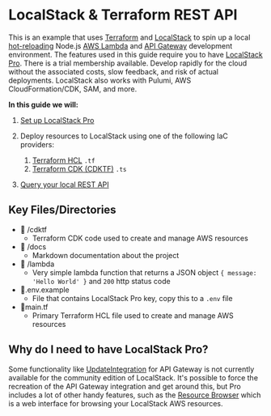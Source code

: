 # LocalStack & Terraform REST API

This is an example that uses [Terraform](https://developer.hashicorp.com/terraform) and [LocalStack](https://localstack.cloud/) to spin up a local [hot-reloading](https://docs.localstack.cloud/user-guide/tools/lambda-tools/hot-reloading/) Node.js [AWS Lambda](https://aws.amazon.com/lambda/) and [API Gateway](https://aws.amazon.com/api-gateway/) development environment. The features used in this guide require you to have [LocalStack Pro](https://localstack.cloud/pricing/). There is a trial membership available. Develop rapidly for the cloud without the associated costs, slow feedback, and risk of actual deployments. LocalStack also works with Pulumi, AWS CloudFormation/CDK, SAM, and more.

**In this guide we will:**

1. [Set up LocalStack Pro](./docs/initial-setup.md)

2. Deploy resources to LocalStack using one of the following IaC providers:
   1. [Terraform HCL](./docs/iac/terraform-hcl.md) `.tf`
   2. [Terraform CDK (CDKTF)](./docs/iac/terraform-cdk.md) `.ts`

3. [Query your local REST API](./docs/query-your-api.md)



## Key Files/Directories

- 📁 /cdktf
  - Terraform CDK code used to create and manage AWS resources
- 📁 /docs
  - Markdown documentation about the project
- 📁 /lambda
  - Very simple lambda function that returns a JSON object `{ message: 'Hello World' }` and `200` http status code
- 📄.env.example
  - File that contains LocalStack Pro key, copy this to a `.env` file
- 📄main.tf
  - Primary Terraform HCL file used to create and manage AWS resources





## Why do I need to have LocalStack Pro?

Some functionality like [UpdateIntegration](https://docs.localstack.cloud/references/coverage/coverage_apigatewayv2/#updateintegration) for API Gateway is not currently available for the community edition of LocalStack. It's possible to force the recreation of the API Gateway integration and get around this, but Pro includes a lot of other handy features, such as the [Resource Browser](https://docs.localstack.cloud/user-guide/web-application/resource-browser/) which is a web interface for browsing your LocalStack AWS resources.
